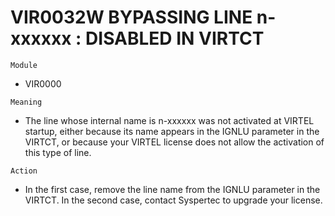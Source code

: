 # VIR0032W BYPASSING LINE n-xxxxxx : DISABLED IN VIRTCT

`Module`
- VIR0000

`Meaning`
- The line whose internal name is n-xxxxxx was not activated at VIRTEL startup, either because its name appears in the IGNLU parameter in the VIRTCT, or because your VIRTEL license does not allow the activation of this type of line.

`Action`
- In the first case, remove the line name from the IGNLU parameter in the VIRTCT. In the second case, contact Syspertec to upgrade your license.
